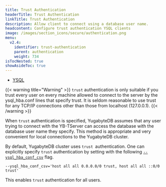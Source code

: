 ```yaml
---
title: Trust Authentication
headerTitle: Trust Authentication
linkTitle: Trust Authentication
description: Allow client to connect using a database user name.
headcontent: Configure trust authentication YSQL clients
image: /images/section_icons/secure/authentication.png
menu:
  v2.4:
    identifier: trust-authentication
    parent: authentication
    weight: 734
isTocNested: true
showAsideToc: true
---
```


<ul class="nav nav-tabs-alt nav-tabs-yb">
  <li >
    <a href="/latest/secure/authentication/ysql-authentication" class="nav-link active">
      <i class="icon-postgres" aria-hidden="true"></i>
      YSQL
    </a>
  </li>
</ul>

{{< warning title="Warning" >}}
`trust` authentication is only suitable if you trust every user on every machine allowed to connect to the server by the ysql_hba.conf lines that specify trust. It is seldom reasonable to use trust for any TCP/IP connections other than those from localhost (127.0.0.1).
{{< /warning >}}

When `trust` authentication is specified, YugabyteDB assumes that any user trying to connect with the YB-TServer can access the database with the database user name they specify. This method is appropriate and very convenient for local connections to the YugabyteDB cluster.

By default, YugabyteDB cluster uses `trust `authentication. One can explicitly specify `trust` authentication by 
setting with the following <code>[--ysql_hba_conf_csv](https://docs.yugabyte.com/latest/reference/configuration/yb-tserver/#ysql-hba-conf-csv)</code> flag.


```
--ysql_hba_conf_csv='host all all 0.0.0.0/0 trust, host all all ::0/0 trust'
```

This enables `trust` authentication for all users. 
